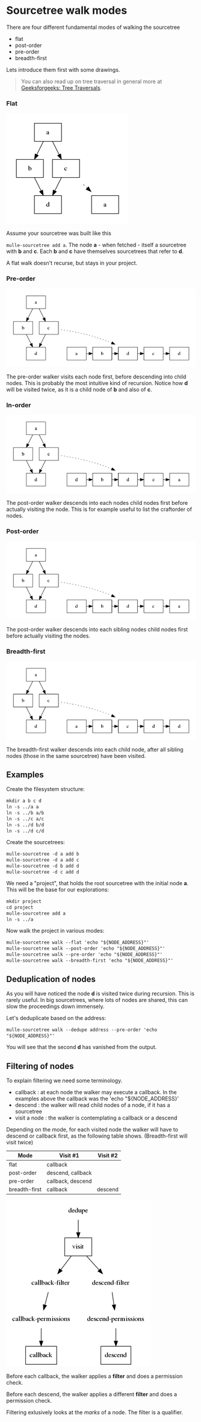 # Sourcetree walk modes

There are four different fundamental modes of walking the sourcetree

* flat
* post-order
* pre-order
* breadth-first

Lets introduce them first with some drawings.

> You can also read up on tree traversal in
> general more at [Geeksforgeeks: Tree Traversals](https://www.geeksforgeeks.org/tree-traversals-inorder-preorder-and-postorder/).

### Flat


![Flat](walk-flat.png)

Assume your sourcetree was built like this

`mulle-sourcetree add a`. The node **a** - when fetched - itself a sourcetree with **b** and **c**. Each **b** and **c** have themselves sourcetrees that refer to **d**.

A flat walk doesn't recurse, but stays in your project.


### Pre-order

![Pre order](walk-pre-order.png)

The pre-order walker visits each node first, before descending into child nodes. This is probably
the most intuitive kind of recursion. Notice how **d** will be visited
twice, as it is a child node of **b** and also of **c**.


### In-order

![In order](walk-in-order.png)

The post-order walker descends into each nodes child nodes
first before actually visiting the node.
This is for example useful to list the craftorder of nodes.


### Post-order

![Post order](walk-post-order.png)

The post-order walker descends into each sibling nodes child nodes
first before actually visiting the nodes.


### Breadth-first

![Breadth first](walk-breadth-first.png)

The breadth-first walker descends into each child node, after all sibling nodes (those in the same sourcetree)
have been visited.


## Examples

Create the filesystem structure:

```
mkdir a b c d
ln -s ../a a
ln -s ../b a/b
ln -s ../c a/c
ln -s ../d b/d
ln -s ../d c/d
```

Create the sourcetrees:

```
mulle-sourcetree -d a add b
mulle-sourcetree -d a add c
mulle-sourcetree -d b add d
mulle-sourcetree -d c add d
```

We need a "project", that holds the root sourcetree with the initial node **a**. This will be the base for our explorations:

```
mkdir project
cd project
mulle-sourcetree add a
ln -s ../a
```


Now walk the project in various modes:


```
mulle-sourcetree walk --flat 'echo "${NODE_ADDRESS}"'
mulle-sourcetree walk --post-order 'echo "${NODE_ADDRESS}"'
mulle-sourcetree walk --pre-order 'echo "${NODE_ADDRESS}"'
mulle-sourcetree walk --breadth-first 'echo "${NODE_ADDRESS}"'
```

## Deduplication of nodes

As you will have noticed the node **d** is visited twice during recursion.
This is rarely useful. In big sourcetrees, where lots of nodes are shared,
this can slow the proceedings down immensely.

Let's deduplicate based on the address:

```
mulle-sourcetree walk --dedupe address --pre-order 'echo "${NODE_ADDRESS}"'
```

You will see that the second **d** has vanished from the output.


## Filtering of nodes

To explain filtering we need some terminology.

* callback     : at each node the walker may execute a callback. In the examples above the callback was the 'echo "${NODE_ADDRESS}'
* descend      : the walker will read child nodes of a node, if it has a sourcetree
* visit a node : the walker is contemplating a callback or a descend

Depending on the mode, for each visited node the walker will have to descend
or callback first, as the following table shows. (Breadth-first will visit
twice)

Mode           | Visit #1          | Visit #2
---------------|-------------------|-----------------
flat           | callback          |
post-order      | descend, callback |
pre-order      | callback, descend |
breadth-first  | callback          | descend


![Visit](visit.png)


Before each callback, the walker applies a **filter** and does a permission
check.

Before each descend, the walker applies a different **filter** and does a
permission check.

Filtering exlusively looks at the *marks* of a node. The filter is a
qualifier.

